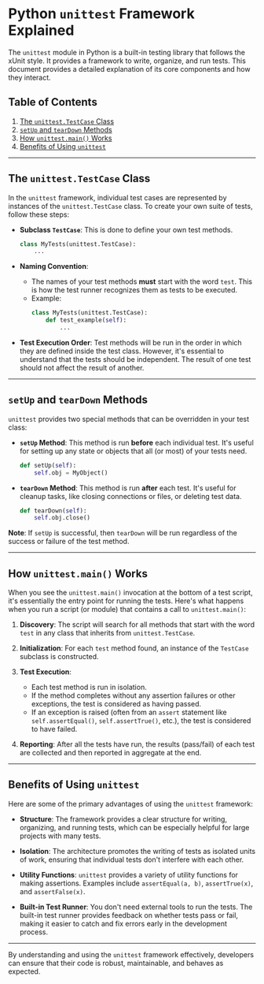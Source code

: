 # Python `unittest` Framework Explained

The `unittest` module in Python is a built-in testing library that follows the xUnit style. It provides a framework to write, organize, and run tests. This document provides a detailed explanation of its core components and how they interact.

## Table of Contents
1. [The `unittest.TestCase` Class](#the-unittesttestcase-class)
2. [`setUp` and `tearDown` Methods](#setup-and-teardown-methods)
3. [How `unittest.main()` Works](#how-unittestmain-works)
4. [Benefits of Using `unittest`](#benefits-of-using-unittest)

---

## The `unittest.TestCase` Class
In the `unittest` framework, individual test cases are represented by instances of the `unittest.TestCase` class. To create your own suite of tests, follow these steps:

- **Subclass `TestCase`**: This is done to define your own test methods.
    ```python
    class MyTests(unittest.TestCase):
        ...
    ```

- **Naming Convention**: 
    - The names of your test methods **must** start with the word `test`. This is how the test runner recognizes them as tests to be executed.
    - Example:
        ```python
        class MyTests(unittest.TestCase):
            def test_example(self):
                ...
        ```

- **Test Execution Order**: Test methods will be run in the order in which they are defined inside the test class. However, it's essential to understand that the tests should be independent. The result of one test should not affect the result of another.

---

## `setUp` and `tearDown` Methods

`unittest` provides two special methods that can be overridden in your test class:

- **`setUp` Method**: This method is run **before** each individual test. It's useful for setting up any state or objects that all (or most) of your tests need.

    ```python
    def setUp(self):
        self.obj = MyObject()
    ```

- **`tearDown` Method**: This method is run **after** each test. It's useful for cleanup tasks, like closing connections or files, or deleting test data.

    ```python
    def tearDown(self):
        self.obj.close()
    ```

**Note**: If `setUp` is successful, then `tearDown` will be run regardless of the success or failure of the test method.

---

## How `unittest.main()` Works

When you see the `unittest.main()` invocation at the bottom of a test script, it's essentially the entry point for running the tests. Here's what happens when you run a script (or module) that contains a call to `unittest.main()`:

1. **Discovery**: The script will search for all methods that start with the word `test` in any class that inherits from `unittest.TestCase`.

2. **Initialization**: For each `test` method found, an instance of the `TestCase` subclass is constructed.

3. **Test Execution**: 
    - Each test method is run in isolation. 
    - If the method completes without any assertion failures or other exceptions, the test is considered as having passed.
    - If an exception is raised (often from an `assert` statement like `self.assertEqual()`, `self.assertTrue()`, etc.), the test is considered to have failed.

4. **Reporting**: After all the tests have run, the results (pass/fail) of each test are collected and then reported in aggregate at the end.

---

## Benefits of Using `unittest`

Here are some of the primary advantages of using the `unittest` framework:

- **Structure**: The framework provides a clear structure for writing, organizing, and running tests, which can be especially helpful for large projects with many tests.

- **Isolation**: The architecture promotes the writing of tests as isolated units of work, ensuring that individual tests don't interfere with each other.

- **Utility Functions**: `unittest` provides a variety of utility functions for making assertions. Examples include `assertEqual(a, b)`, `assertTrue(x)`, and `assertFalse(x)`.

- **Built-in Test Runner**: You don't need external tools to run the tests. The built-in test runner provides feedback on whether tests pass or fail, making it easier to catch and fix errors early in the development process.

---

By understanding and using the `unittest` framework effectively, developers can ensure that their code is robust, maintainable, and behaves as expected.
